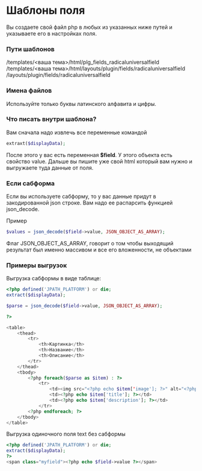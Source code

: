 # Шаблоны поля
Вы создаете свой файл php в любых из указанных ниже путей и указываете его в настройках поля.

### Пути шаблонов
/templates/<ваша тема>/html/plg_fields_radicaluniversalfield<br/>
/templates/<ваша тема>/html/layouts/plugin/fields/radicaluniversalfield<br/>
/layouts/plugin/fields/radicaluniversalfield<br/>

### Имена файлов
Используйте только буквы латинского алфавита и цифры.

### Что писать внутри шаблона?
Вам сначала надо извлечь все переменные командой
```php 
extraxt($displayData);
```

После этого у вас есть переменная **$field**. У этого объекта есть свойство value. Дальше вы пишите уже свой html который вам нужно и выгружаете туда данные от поля.


### Если сабформа
Если вы используете сабформу, то у вас данные придут в закодированной json строке. Вам надо ее распарсить функцией json_decode.

Пример
```php
$values = json_decode($field->value, JSON_OBJECT_AS_ARRAY);
```
Флаг JSON_OBJECT_AS_ARRAY, говорит о том чтобы выходящий результат был именно массивом и все его вложенности, не объектами


### Примеры выгрузок
Выгрузка сабформы в виде таблице:
```php
<?php defined('JPATH_PLATFORM') or die;
extract($displayData);

$parse = json_decode($field->value, JSON_OBJECT_AS_ARRAY);

?>

<table>
    <thead>
        <tr>
            <th>Картинка</th>
            <th>Название</th>
            <th>Описание</th>
        </tr>
    </thead>
    <tbody>
        <?php foreach($parse as $item) : ?>
            <tr>
                <td><img src="<?php echo $item['image']; ?>" alt="<?php echo $item['title']; ?>"/></td>
                <td><?php echo $item['title']; ?></td>
                <td><?php echo $item['description']; ?></td>
            </tr>
        <?php endforeach; ?>
    </tbody>
</table>
```


Выгрузка одиночного поля text без сабформы
```php
<?php defined('JPATH_PLATFORM') or die;
extract($displayData);
?>
<span class="myfield"><?php echo $field->value ?></span>
```